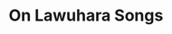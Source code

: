 ---
link: https://diglib-legacy.amphilsoc.org/islandora/object/video%3A1668/datastream/MP4/view
title: On Lawuhara Songs
description: 
interviewee: Elisabeth Pierite
category: Tunica Culture and Music
layout: video
---